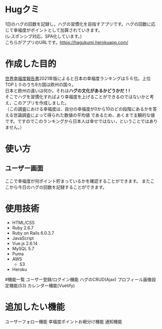 # Hugクミ
1日のハグの回数を記録し，ハグの習慣化を目指すアプリです。ハグの回数に応じて幸福度がポイントとして加算されていきます。  
(レスポンシブ対応，SPA化しています。)  
こちらがアプリのURLです。https://hagukumi.herokuapp.com/

# 作成した目的
[世界幸福度報告書](https://worldhappiness.report/)2021年版によると日本の幸福度ランキングは５６位。上位TOP１０のうち9カ国は欧州の国々。  
日本と欧州の違いは何か。それは**ハグの文化があるかどうかだ！!**  
そこでハグを習慣化すればより幸福度を上げることができるのではないかと考え，このアプリを作成しました。  
（この調査における幸福度は、自分の幸福度が0から10のどの段階にあるかを答える世論調査によって得られた数値の平均値
であるため、あくまで主観的な値です。ですのでこのランキングから日本人は幸せではない，ということではありません。）

# 使い方
## ユーザー画面
ここで幸福度が何ポイント貯まっているかを確認することができます。
またここから今日のハグの回数を記録することができます。

# 使用技術
- HTML/CSS
- Ruby 2.6.7
- Ruby on Rails 6.0.3.7
- JavaScript
- Vue.js 2.6.14
- MySQL 5.7
- Puma
- AWS
    - S3
- Heroku

#機能一覧
ユーザー登録/ログイン機能
ハグのCRUD(Ajax)
プロフィール画像設定機能(S3)
カレンダー機能(Vuetify)

# 追加したい機能
ユーザーフォロー機能
幸福度ポイントお裾分け機能
通知機能
